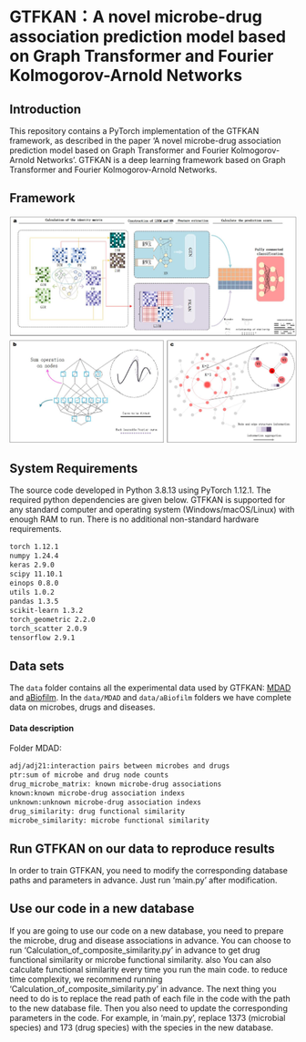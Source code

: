 # GTFKAN：A novel microbe-drug association prediction model based on Graph Transformer and Fourier Kolmogorov-Arnold Networks
## Introduction
This repository contains a PyTorch implementation of the GTFKAN framework, as described in the paper ‘A novel microbe-drug association prediction model based on Graph Transformer and Fourier Kolmogorov-Arnold Networks’. GTFKAN is a deep learning framework based on Graph Transformer and Fourier Kolmogorov-Arnold Networks.
## Framework
![GTFKAN](GTFKAN.jpg)
## System Requirements
The source code developed in Python 3.8.13 using PyTorch 1.12.1. The required python dependencies are given below. GTFKAN is supported for any standard computer and operating system (Windows/macOS/Linux) with enough RAM to run. There is no additional non-standard hardware requirements.

```
torch 1.12.1
numpy 1.24.4
keras 2.9.0
scipy 11.10.1
einops 0.8.0
utils 1.0.2
pandas 1.3.5
scikit-learn 1.3.2
torch_geometric 2.2.0
torch_scatter 2.0.9
tensorflow 2.9.1
```


## Data sets
The `data` folder contains all the experimental data used by GTFKAN: [MDAD](http://chengroup.cumt.edu.cn/MDAD) and [aBiofilm](http://bioinfo.imtech.res.in/manojk/abiofilm/). In the `data/MDAD` and `data/aBiofilm` folders we have complete data on microbes, drugs and diseases.


#### Data description
Folder MDAD:<br>
```
adj/adj21:interaction pairs between microbes and drugs
ptr:sum of microbe and drug node counts
drug_microbe_matrix: known microbe-drug associations
known:known microbe-drug association indexs
unknown:unknown microbe-drug association indexs
drug_similarity: drug functional similarity
microbe_similarity: microbe functional similarity
```


## Run GTFKAN on our data to reproduce results
In order to train GTFKAN, you need to modify the corresponding database paths and parameters in advance. Just run ‘main.py’ after modification.


## Use our code in a new database
If you are going to use our code on a new database, you need to prepare the microbe, drug and disease associations in advance. You can choose to run ‘Calculation_of_composite_similarity.py’ in advance to get drug functional similarity or microbe functional similarity. also You can also calculate functional similarity every time you run the main code. to reduce time complexity, we recommend running ‘Calculation_of_composite_similarity.py’ in advance. The next thing you need to do is to replace the read path of each file in the code with the path to the new database file. Then you also need to update the corresponding parameters in the code. For example, in ‘main.py’, replace 1373 (microbial species) and 173 (drug species) with the species in the new database.

